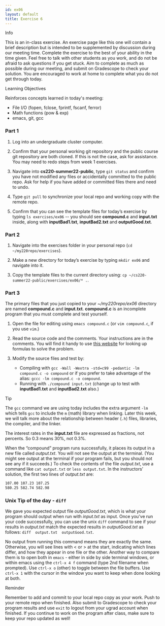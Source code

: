 ```yaml
---
id: ex06
layout: default
title: Exercise 6
---
```


<div class='admonition info'>
<div class='title'>Info</div>
<div class='content'>
<p>This is an in-class exercise. An exercise page like this one will contain a brief description but is intended to be supplemented by discussion during our meeting time. Complete the exercise to the best of your ability in the time given. Feel free to talk with other students as you work, and do not be afraid to ask questions if you get stuck. Aim to complete as much as possible during our meeting, and submit on Gradescope to check your solution. You are encouraged to work at home to complete what you do not get through today.</p>
</div>
</div>

<div class='admonition tip'>
<div class='title'>Learning Objectives</div>
<div class='content'>
<p>Reinforces concepts learned in today's meeting:</p>
<ul>
<li>File I/O (fopen, fclose, fprintf, fscanf, ferror)</li>
<li>Math functions (pow &amp; exp)</li>
<li>emacs, git, gcc</li>
</ul>
</div>
</div>

### Part 1
1.	Log into an undergraduate cluster computer.

2.	Confirm that your personal working git repository and the public course git repository are both cloned.  If this is not the case, ask for assistance.  You may need to redo steps from week 1 exercises.

3.	Navigate into **cs220-summer22-public**, type `git status` and confirm you have not modified any files or accidentally committed to the public repo. Ask for help if you have added or committed files there and need to undo.

4.	Type `git pull` to synchronize your local repo and working copy with the remote repo.

5.	Confirm that you can see the template files for today’s exercise by typing `ls exercises/ex06` -- you should see **compound.c** and **input.txt** inside, along with **inputBad1.txt**, **inputBad2.txt** and **outputGood.txt**.


### Part 2
1.	Navigate into the exercises folder in your personal repo (`cd ~/my220repo/exercises`).

2.	Make a new directory for today’s exercise by typing `mkdir ex06` and navigate into it.

3.	Copy the template files to the current directory using: `cp ~/cs220-summer22-public/exercises/ex06/* .`.


### Part 3
The primary files that you just copied to your *~/my220repo/ex06* directory are named **compound.c** and **input.txt**.  **compound.c** is an incomplete program that you must complete and test yourself.

1.	Open the file for editing using `emacs compound.c` (or `vim compound.c`, if you use `vim`.)

2.	Read the source code and the comments.  Your instructions are in the comments. You will find it handy to use [this website](https://www.calculatorsoup.com/calculators/financial/compound-interest-calculator.php) for looking up formulas to solve the problem.

3.	Modify the source files and test by:
	*	Compiling with `gcc -Wall -Wextra -std=c99 -pedantic -lm compound.c -o compound` or if you prefer to take advantage of the alias: `gccc -lm compound.c -o compound`.
	*	Running with `./compound input.txt` (change up to test with **inputBad1.txt** and **inputBad2.txt** also.)

<div class='admonition tip'>
<div class='title'>Tip</div>
<div class='content'>
<p>The <code>gcc</code> command we are using today includes the extra argument <code>-lm</code> which tells <code>gcc</code> to include the <code>m</code> (math) library when linking. Later this week, we will talk more about the relationship between header (<code>.h</code>) files, libraries, the compiler, and the linker.</p>
<p>The interest rates in the <strong>input.txt</strong> file are expressed as fractions, not percents. So 0.3 means 30%, not 0.3%.</p>
</div>
</div>

When the “compound” program runs successfully, it places its output in a new file called *output.txt*. You will not see the output at the terminal. (You might see output at the terminal if your program fails, but you should not see any if it succeeds.)  To check the contents of the file *output.txt*, use a command like `cat output.txt` or `less output.txt`. In the instructors’ solution, the first two lines of *output.txt* are: 

```bash
107.00 107.23 107.25
580.25 582.74 582.98
```

### Unix Tip of the day - `diff`
We gave you expected output file *outputGood.txt*, which is what your program should output when run with *input.txt* as input. Once you've run your code successfully, you can use the unix `diff` command to see if your results in *output.txt* match the expected results in *outputGood.txt* as follows: `diff  output.txt  outputGood.txt`.

No output from running this command means they are exactly the same. Otherwise, you will see lines with &lt; or &gt; at the start, indicating which lines differ, and how they appear in one file or the other. Another way to compare them is to open both in `emacs` - either in side by side terminal windows, or within emacs using the `ctrl-x 4 f` command (type 2nd filename when prompted). Use `ctrl-x o` (other) to toggle between the file buffers. Use `ctrl-x 1` with the cursor in the window you want to keep when done looking at both.

<div class='admonition tip'>
<div class='title'>Reminder</div>
<div class='content'>
<p>Remember to add and commit to your local repo copy as your work. Push to your remote repo when finished. Also submit to Gradescope to check your program results and use <code>exit</code> to logout from your ugrad account when finished. If you continue to work on the program after class, make sure to keep your repo updated as well!</p>
</div>
</div>

